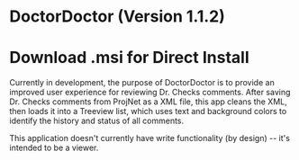 # DoctorDoctor (Version 1.1.2)
# Download .msi for Direct Install
Currently in development, the purpose of DoctorDoctor is to provide an improved user experience for reviewing Dr. Checks comments. After saving Dr. Checks comments from ProjNet as a XML file, this app cleans the XML, then loads it into a Treeview list, which uses text and background colors to identify the history and status of all comments.

This application doesn't currently have write functionality (by design) -- it's intended to be a viewer.
